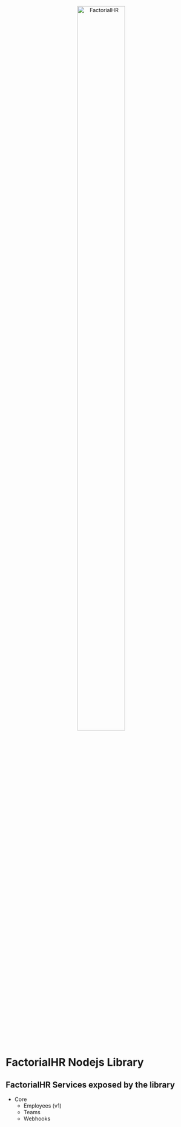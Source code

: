 <p align="center">
    <img title="FactorialHR" height="70%" src="https://assets.factorialhr.com/assets/factorial-open-graph-15dde7fa55f07285dbb2e937338597d4596b204075640a7be620e1c96e49650e.png" width="50%"/>
</p>

# FactorialHR Nodejs Library


## FactorialHR Services exposed by the library

- Core
    - Employees (v1)
    - Teams
    - Webhooks
